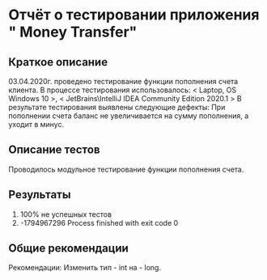 # Отчёт о тестировании приложения   " Money Transfer" 

## Краткое описание 
 03.04.2020г. проведено тестирование функции пополнения счета клиента. 
 В процессе тестирования использовалось: < Laptop, OS Windows 10 >, < JetBrains\IntelliJ IDEA Community Edition 2020.1 >
 В результате тестирования выявлены следующие дефекты: При пополнении счета баланс не увеличивается на сумму пополнения, а уходит в минус.

## Описание тестов
 Проводилось модульное тестирование функции пополнения счета.

## Результаты
 1. 100% не успешных тестов
 2. -1794967296
    Process finished with exit code 0
## Общие рекомендации
 Рекомендации: Изменить тип - int на - long.
